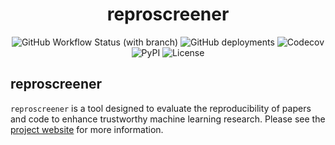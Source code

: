 <div align="center" id="top"> 
  <img src="./.github/reproscreener.png" alt="" />
</div>

<h1 align="center">reproscreener</h1>

<p align="center">
  <img alt="GitHub Workflow Status (with branch)" src="https://github.com/Machine-Learning-Pipelines/reproscreener/actions/workflows/ci.yml/badge.svg?branch=main">
    <img alt="GitHub deployments" src="https://img.shields.io/github/deployments/Machine-Learning-Pipelines/reproscreener/github-pages?label=build docs">
  <img alt="Codecov" src="https://codecov.io/gh/Machine-Learning-Pipelines/reproscreener/branch/main/graph/badge.svg?token=DWBDDAERY4">
  <img alt="PyPI" src="https://img.shields.io/pypi/v/reproscreener">
  <img alt="License" src="https://img.shields.io/github/license/Machine-Learning-Pipelines/reproscreener">

</p>


## reproscreener

`reproscreener` is a tool designed to evaluate the reproducibility of papers and code to enhance trustworthy machine learning research. Please see the [project website](https://reproscreener.com/) for more information.
